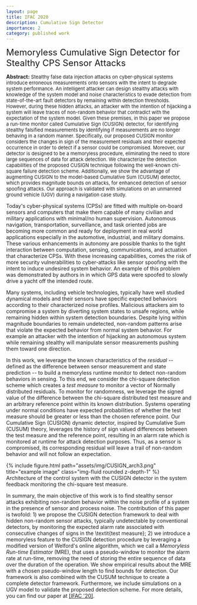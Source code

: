 ```yaml
---
layout: page
title: IFAC 2020
description: Cumulative Sign Detector
importance: 2
category: published work
---
```



<font size="+2.6">Memoryless Cumulative Sign Detector for Stealthy CPS Sensor Attacks</font>
<br/>

<p style="font-size:13px"><span style="font-size:14px"><b>Abstract:</b></span> Stealthy false data injection attacks on cyber-physical systems introduce erroneous measurements onto sensors with the intent to degrade system performance. An intelligent attacker can design stealthy attacks with knowledge of the system model and noise characteristics to evade detection from state-of-the-art fault detectors by remaining within detection thresholds. However, during these hidden attacks, an attacker with the intention of hijacking a system will leave traces of non-random behavior that contradict with the expectation of the system model. Given these premises, in this paper we propose a run-time monitor called Cumulative Sign (CUSIGN) detector, for identifying stealthy falsified measurements by identifying if measurements are no longer behaving in a random manner. Specifically, our proposed CUSIGN monitor considers the changes in sign of the measurement residuals and their expected occurrence in order to detect if a sensor could be compromised.  Moreover, our detector is designed to be a memoryless procedure, eliminating the need to store large sequences of data for attack detection. We characterize the detection capabilities of the proposed CUSIGN technique following the well-known chi-square failure detection scheme. Additionally, we show the advantage of augmenting CUSIGN to the model-based Cumulative Sum (CUSUM) detector, which provides magnitude bounds on attacks, for enhanced detection of sensor spoofing attacks. Our approach is validated with simulations on an unmanned ground vehicle (UGV) during a navigation case study.</p>


Today's cyber-physical systems (CPSs) are fitted with multiple on-board sensors and computers that make them capable of many civilian and military applications with minimal/no human supervision. Autonomous navigation, transportation, surveillance, and task oriented jobs are becoming more common and ready for deployment in real world applications especially in the automotive, industrial, and military domains. These various enhancements in autonomy are possible thanks to the tight interaction between computation, sensing, communications, and actuation that characterize CPSs. With these increasing capabilities, comes the risk of more security vulnerabilities to cyber-attacks like sensor spoofing with the intent to induce undesired system behavior. An example of this problem was demonstrated by authors in in which GPS data were spoofed to slowly drive a yacht off the intended route. 

Many systems, including vehicle technologies, typically have well studied dynamical models and their sensors have specific expected behaviors according to their characterized noise profiles. Malicious attackers aim to compromise a system by diverting system states to unsafe regions, while remaining hidden within system detection boundaries. Despite lying within magnitude boundaries to remain undetected, non-random patterns arise that violate the expected behavior from normal system behavior. For example an attacker with the intention of hijacking an autonomous system while remaining stealthy will manipulate sensor measurements pushing them toward one direction.

In this work, we leverage the known characteristics of the <i>residual</i> -- defined as the difference between sensor measurement and state prediction -- to build a memoryless runtime monitor to detect non-random behaviors in sensing. To this end, we consider the chi-square detection scheme which creates a <i>test measure</i> to monitor a vector of Normally distributed residuals. To monitor for randomness, we leverage the signed value of the difference between the chi-square distributed test measure and an arbitrary reference point within its known distribution. Systems operating under normal conditions have expected probabilities of whether the test measure should be greater or less than the chosen reference point. Our Cumulative Sign (CUSIGN) dynamic detector, inspired by Cumulative Sum (CUSUM) theory, leverages the history of sign valued differences between the test measure and the reference point, resulting in an alarm rate which is monitored at runtime for attack detection purposes. Thus, as a sensor is compromised, its corresponding residual will leave a trail of non-random behavior and will not follow an expectation.


<div class="row row-cols-1 justify-content-center">
    <!-- <div class="col-sm mt-3 mt-md-0"> -->
    <div class="col-7">
        {% include figure.html path="assets/img/CUSIGN_arch3.png" title="example image" class="img-fluid rounded z-depth-1" %}
    </div>
</div>
<div class="caption">
    Architecture of the control system with the CUSIGN detector in the system feedback monitoring the chi-square test measure.
</div>


In summary, the main objective of this work is to find stealthy sensor attacks exhibiting non-random behavior within the noise profile of a system in the presence of sensor and process noise. The contribution of this paper is twofold: 1) we propose the CUSIGN detection framework to deal with hidden non-random sensor attacks, typically undetectable by conventional detectors, by monitoring the expected alarm rate associated with consecutive changes of signs in the \textit{test measure}; 2) we introduce a memoryless feature to the CUSIGN detection procedure by leveraging a modified version of Welford's online algorithm, which we call a <i>Memoryless Run-time Estimator</i> (MRE), that uses a pseudo-window to monitor the alarm rate at run-time, removing the need of storing the entire sequence of data over the duration of the operation. We show empirical results about the MRE with a chosen pseudo-window length to find bounds for detection. Our framework is also combined with the CUSUM technique to create a complete detector framework. Furthermore, we include simulations on a UGV model to validate the proposed detection scheme. For more details, you can find our paper at <a href="https://www.sciencedirect.com/science/article/pii/S2405896320311642" target="_blank" rel="noopener noreferrer">[IFAC '20]</a>.


